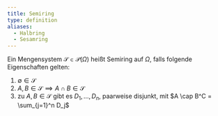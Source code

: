 ```yaml
---
title: Semiring
type: definition
aliases:
  - Halbring
  - Sesamring
---
```


Ein Mengensystem $\mathscr{S} \in \mathcal{P}(\Omega)$ heißt Semiring auf $\Omega$, falls folgende Eigenschaften gelten:
1. $\emptyset \in \mathscr{S}$
2. $A, B \in \mathscr{S} \implies A \cap B \in \mathscr{S}$
3. zu $A, B \in \mathscr{S}$ gibt es $D_1, \dots, D_n$, paarweise disjunkt, mit $A \cap B^C = \sum_{j=1}^n D_j$